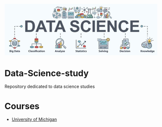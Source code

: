 ![](images/data-science.jpg)
# Data-Science-study
Repository dedicated to data science studies

# Courses

 - [University of Michigan](https://github.com/henriqueumeda/Data-Science-study/tree/main/UM)
